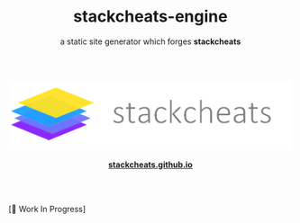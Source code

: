 <h1 align='center'>stackcheats-engine</h1>

<p align='center'>a static site generator which forges <strong>stackcheats</strong></p>

<br>

<br>

<p align="center">
  <img src="static/stackcheats-markdown.png">
</p>

<p align="center">
    <strong><a href="https://stackcheats.github.io">stackcheats.github.io</a></strong>
</p>

<br>

<br>

[:construction: Work In Progress]
